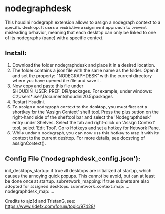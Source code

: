 # nodegraphdesk
This houdini nodegraph extension allows to assign a nodegraph context to a specific desktop. It uses a 
restrictive assignment approach to prevent misleading behavior, meaning that each desktop can only 
be linked to one of its nodegraphs (pane) with a specific context.


## Install: 
1. Download the folder nodegraphdesk and place it in a desired location. 
2. The folder contains a json file with the same name as the folder. Open it and set the property: 
"NODEGRAPHDESK" with the current directory where you have opened the file and save it. 
3. Now copy and paste this file under $HOUDINI_USER_PREF_DIR/packages.
For example, under windows: C:\Users\*user\Documents\houdini20.5\packages
4. Restart Houdini.
5. To assign a nodegraph context to the desktop, you must first set a shortkey for the 'Assign 
Context' shelf tool. Press the plus button on the right-hand side of the shelftool bar and select the 
'Nodegrapthdesk' entry under Shelves. Select the tab and right-click on 'Assign Context' tool, 
select 'Edit Tool'. Go to Hotkeys and set a hotkey for Network Pane.
6. While under a nodegraph, you can now use this hotkey to map it with its context to the current 
desktop. For more details, see docstring of assignContext().

## Config File ('nodegraphdesk_config.json'):
init_desktops_startup: if true all desktops are initialized at startup, which causes the annoying 
quick popups. This cannot be avoid, but can at least be done once at startup.
subnetwork_mapping: if true subnets are also adopted for assigned desktops.
subnetwork_context_map: ...
nodegraphdesk_map: ...


Credits to ajz3d and TristanG, see: https://www.sidefx.com/forum/topic/97428/

